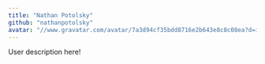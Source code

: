```yaml
---
title: "Nathan Potolsky"
github: "nathanpotolsky"
avatar: "//www.gravatar.com/avatar/7a3d94cf35bdd8716e2b643e8c8c08ea?d=identicon"
---
```


User description here!

